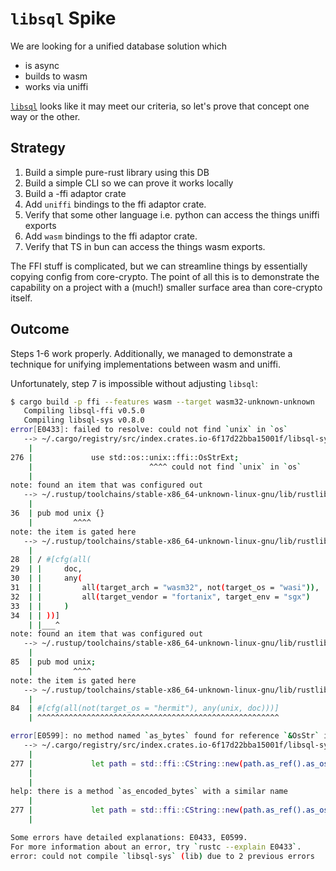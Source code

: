 # `libsql` Spike

We are looking for a unified database solution which

- is async
- builds to wasm
- works via uniffi

[`libsql`] looks like it may meet our criteria, so let's prove that concept one way or the other.

[`libsql`]: https://turso.tech/libsql

## Strategy

1. Build a simple pure-rust library using this DB
2. Build a simple CLI so we can prove it works locally
3. Build a -ffi adaptor crate
4. Add `uniffi` bindings to the ffi adaptor crate.
5. Verify that some other language i.e. python can access the things uniffi exports
6. Add `wasm` bindings to the ffi adaptor crate.
7. Verify that TS in bun can access the things wasm exports.

The FFI stuff is complicated, but we can streamline things by essentially copying config from core-crypto.
The point of all this is to demonstrate the capability on a project with a (much!) smaller surface area
than core-crypto itself.

## Outcome

Steps 1-6 work properly. Additionally, we managed to demonstrate a technique for unifying implementations between wasm and uniffi.

Unfortunately, step 7 is impossible without adjusting `libsql`:

```sh
$ cargo build -p ffi --features wasm --target wasm32-unknown-unknown
   Compiling libsql-ffi v0.5.0
   Compiling libsql-sys v0.8.0
error[E0433]: failed to resolve: could not find `unix` in `os`
   --> ~/.cargo/registry/src/index.crates.io-6f17d22bba15001f/libsql-sys-0.8.0/src/connection.rs:276:26
    |
276 |             use std::os::unix::ffi::OsStrExt;
    |                          ^^^^ could not find `unix` in `os`
    |
note: found an item that was configured out
   --> ~/.rustup/toolchains/stable-x86_64-unknown-linux-gnu/lib/rustlib/src/rust/library/std/src/os/mod.rs:36:9
    |
36  | pub mod unix {}
    |         ^^^^
note: the item is gated here
   --> ~/.rustup/toolchains/stable-x86_64-unknown-linux-gnu/lib/rustlib/src/rust/library/std/src/os/mod.rs:28:1
    |
28  | / #[cfg(all(
29  | |     doc,
30  | |     any(
31  | |         all(target_arch = "wasm32", not(target_os = "wasi")),
32  | |         all(target_vendor = "fortanix", target_env = "sgx")
33  | |     )
34  | | ))]
    | |___^
note: found an item that was configured out
   --> ~/.rustup/toolchains/stable-x86_64-unknown-linux-gnu/lib/rustlib/src/rust/library/std/src/os/mod.rs:85:9
    |
85  | pub mod unix;
    |         ^^^^
note: the item is gated here
   --> ~/.rustup/toolchains/stable-x86_64-unknown-linux-gnu/lib/rustlib/src/rust/library/std/src/os/mod.rs:84:1
    |
84  | #[cfg(all(not(target_os = "hermit"), any(unix, doc)))]
    | ^^^^^^^^^^^^^^^^^^^^^^^^^^^^^^^^^^^^^^^^^^^^^^^^^^^^^^

error[E0599]: no method named `as_bytes` found for reference `&OsStr` in the current scope
   --> ~/.cargo/registry/src/index.crates.io-6f17d22bba15001f/libsql-sys-0.8.0/src/connection.rs:277:73
    |
277 |             let path = std::ffi::CString::new(path.as_ref().as_os_str().as_bytes())
    |                                                                         ^^^^^^^^
    |
help: there is a method `as_encoded_bytes` with a similar name
    |
277 |             let path = std::ffi::CString::new(path.as_ref().as_os_str().as_encoded_bytes())
    |                                                                         ~~~~~~~~~~~~~~~~

Some errors have detailed explanations: E0433, E0599.
For more information about an error, try `rustc --explain E0433`.
error: could not compile `libsql-sys` (lib) due to 2 previous errors
```
